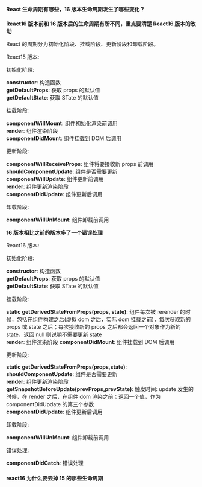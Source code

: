 #### React 生命周期有哪些，16 版本生命周期发生了哪些变化？

**React16 版本前和 16 版本后的生命周期有所不同，重点要清楚 React16 版本的改动**

React 的周期分为初始化阶段、挂载阶段、更新阶段和卸载阶段。

React15 版本:

初始化阶段:

**constructor**: 构造函数  
**getDefaultProps**: 获取 props 的默认值  
**getDefaultState**: 获取 STate 的默认值

挂载阶段:

**componentWillMount**: 组件初始化渲染前调用  
**render**: 组件渲染阶段  
**componentDidMount**: 组件挂载到 DOM 后调用

更新阶段:

**componentWillReceiveProps**: 组件将要接收新 props 前调用  
**shouldComponentUpdate**: 组件是否需要更新  
**componentWillUpdate**: 组件更新前调用  
**render**: 组件更新渲染阶段  
**componentDidUpdate**: 组件更新后调用

卸载阶段:

**componentWillUnMount**: 组件卸载前调用

**16 版本相比之前的版本多了一个错误处理**

React16 版本:

初始化阶段:

**constructor**: 构造函数  
**getDefaultProps**: 获取 props 的默认值  
**getDefaultState**: 获取 STate 的默认值

挂载阶段:

**static getDerivedStateFromProps(props, state)**: 组件每次被 rerender 的时候，包括在组件构建之后(虚拟 dom 之后，实际 dom 挂载之前)，每次获取新的 props 或 state 之后；每次接收新的 props 之后都会返回一个对象作为新的 state，返回 null 则说明不需要更新 state  
**render**: 组件渲染阶段
**componentDidMount**: 组件挂载到 DOM 后调用

更新阶段:

**static getDerivedStateFromProps(props,state)**:  
**shouldComponentUpdate**: 组件是否需要更新  
**render**: 组件更新渲染阶段  
**getSnapshotBeforeUpdate(prevProps,prevState)**: 触发时间: update 发生的时候，在 render 之后，在组件 dom 渲染之前；返回一个值，作为 componentDidUpdate 的第三个参数  
**componentDidUpdate**: 组件更新后调用

卸载阶段:

**componentWillUnMount**: 组件卸载前调用

错误处理:

**componentDidCatch**: 错误处理

#### react16 为什么要去掉 15 的那些生命周期
